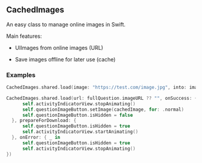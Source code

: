 ## CachedImages

An easy class to manage online images in Swift.

Main features:

* UIImages from online images (URL)

* Save images offline for later use (cache)

### Examples

```swift
CachedImages.shared.load(image: "https://test.com/image.jpg", into: imageView)
```

```swift
CachedImages.shared.load(url: fullQuestion.imageURL ?? "", onSuccess: { cachedImage in
	  self.activityIndicatorView.stopAnimating()
	  self.questionImageButton.setImage(cachedImage, for: .normal)
	  self.questionImageButton.isHidden = false
  }, prepareForDownload: {
	  self.questionImageButton.isHidden = true
	  self.activityIndicatorView.startAnimating()
  }, onError: { _ in
	  self.questionImageButton.isHidden = true
	  self.activityIndicatorView.stopAnimating()
})
```
